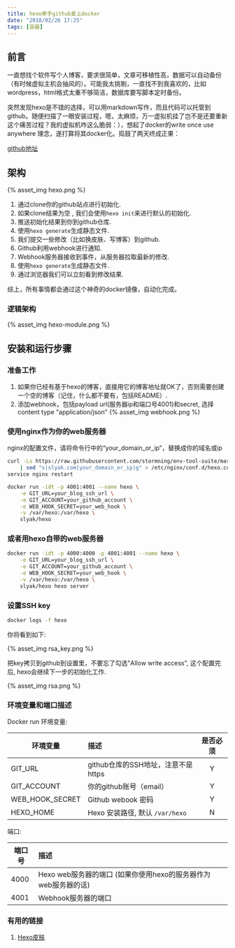 ```yaml
---
title: hexo牵手github爱上docker
date: "2018/02/26 17:25"
tags: [容器]
---
```


## 前言
一直想找个软件写个人博客，要求很简单，文章可移植性高，数据可以自动备份（有时候虚拟主机会抽风的）。可能我太挑剔，一直找不到我喜欢的，比如wordpress，html格式太重不够简洁，数据库要写脚本定时备份。

突然发现hexo是不错的选择，可以用markdown写作，而且代码可以托管到github。随便扫描了一眼安装过程，嗯，太麻烦，万一虚拟机挂了岂不是还要重新这个痛苦过程？我的虚拟机咋这么脆弱：），想起了docker的write once use anywhere 理念，遂打算将其docker化。捣鼓了两天终成正果：

[github地址](https://github.com/stormning/env-tool-suite/tree/master/software/hexo)

## 架构

{% asset_img hexo.png %}

1. 通过clone你的github站点进行初始化.
2. 如果clone结果为空 , 我们会使用`hexo init`来进行默认的初始化.
3. 推送初始化结果到你到github仓库.
4. 使用`hexo generate`生成静态文件.
5. 我们提交一些修改（比如换皮肤、写博客）到github.
6. Github利用webhook进行通知.
7. Webhook服务器接收到事件，从服务器拉取最新的修改.
8. 使用`hexo generate`生成静态文件.
9. 通过浏览器我们可以立刻看到修改结果.

综上，所有事情都会通过这个神奇的docker镜像，自动化完成。

### 逻辑架构

{% asset_img hexo-module.png %}

## 安装和运行步骤
### 准备工作
1. 如果你已经有基于hexo的博客，直接用它的博客地址就OK了，否则需要创建一个空的博客（记住，什么都不要有，包括README）.
2. 添加webhook，包括payload url(服务器ip和端口号4001)和secret, 选择content type "application/json" 
{% asset_img webhook.png %}

### 使用nginx作为你的web服务器
nginx的配置文件，请将命令行中的“your\_domain\_or\_ip”，替换成你的域名或ip
``` bash
curl -Ls https://raw.githubusercontent.com/stormning/env-tool-suite/master/software/hexo/hexo.conf \
    | sed "s|slyak.com|your_domain_or_ip|g" > /etc/nginx/conf.d/hexo.conf
service nginx restart
```
``` bash
docker run -idt -p 4001:4001 --name hexo \
    -e GIT_URL=your_blog_ssh_url \
    -e GIT_ACCOUNT=your_github_account \
    -e WEB_HOOK_SECRET=your_web_hook \
    -v /var/hexo:/var/hexo \
    slyak/hexo
```

### 或者用hexo自带的web服务器
``` bash
docker run -idt -p 4000:4000 -p 4001:4001 --name hexo \
    -e GIT_URL=your_blog_ssh_url \
    -e GIT_ACCOUNT=your_github_account \
    -e WEB_HOOK_SECRET=your_web_hook \
    -v /var/hexo:/var/hexo \
    slyak/hexo hexo server
```

### 设置SSH key
``` bash
docker logs -f hexo
```

你将看到如下:

{% asset_img rsa_key.png %}

把key拷贝到github到设置里，不要忘了勾选"Allow write access", 这个配置完后, hexo会继续下一步的初始化工作.

{% asset_img rsa.png %}

### 环境变量和端口描述

Docker run 环境变量:

| 环境变量 | 描述 |  是否必须  |
| --------    | :-----   | :----: |
| GIT_URL     | github仓库的SSH地址，注意不是https |   Y    |
| GIT_ACCOUNT | 你的github账号（email） |   Y    |
| WEB_HOOK_SECRET | Github webook 密码 |   Y    |
| HEXO_HOME | Hexo 安装路径, 默认 `/var/hexo` |   N    |

端口:

| 端口号 | 描述 |
| --------    | :----- |
| 4000     | Hexo web服务器的端口 (如果你使用hexo的服务器作为web服务器的话) |
| 4001 | Webhook服务器的端口 |


### 有用的链接
1. [Hexo皮肤](https://hexo.io/themes/)